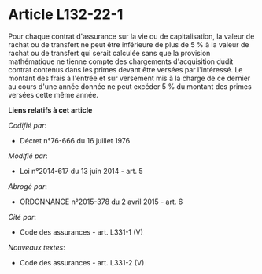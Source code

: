# Article L132-22-1

Pour chaque contrat d'assurance sur la vie ou de capitalisation, la valeur de rachat ou de transfert ne peut être inférieure
de plus de 5 % à la valeur de rachat ou de transfert qui serait calculée sans que la provision mathématique ne tienne compte
des chargements d'acquisition dudit contrat contenus dans les primes devant être versées par l'intéressé. Le montant des
frais à l'entrée et sur versement mis à la charge de ce dernier au cours d'une année donnée ne peut excéder 5 % du montant
des primes versées cette même année.

**Liens relatifs à cet article**

_Codifié par_:

  - Décret n°76-666 du 16 juillet 1976

_Modifié par_:

  - Loi n°2014-617 du 13 juin 2014 - art. 5

_Abrogé par_:

  - ORDONNANCE n°2015-378 du 2 avril 2015 - art. 6

_Cité par_:

  - Code des assurances - art. L331-1 (V)

_Nouveaux textes_:

  - Code des assurances - art. L331-2 (V)
